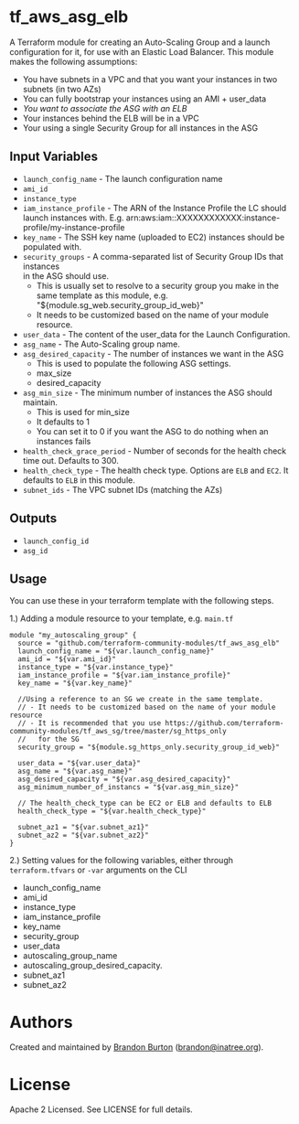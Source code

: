 tf_aws_asg_elb
==============
A Terraform module for creating an Auto-Scaling Group and a launch
configuration for it, for use with an Elastic Load Balancer.
This module makes the following assumptions:
* You have subnets in a VPC and that you want your instances
   in two subnets (in two AZs)
* You can fully bootstrap your instances using an AMI + user_data
* *You want to associate the ASG with an ELB*
* Your instances behind the ELB will be in a VPC
* Your using a single Security Group for all instances in the ASG

Input Variables
---------------

- `launch_config_name` - The launch configuration name
- `ami_id`
- `instance_type`
- `iam_instance_profile` - The ARN of the Instance Profile the LC should
   launch instances with.
   E.g. arn:aws:iam::XXXXXXXXXXXX:instance-profile/my-instance-profile
- `key_name` - The SSH key name (uploaded to EC2) instances should
   be populated with.
- `security_groups` - A comma-separated list of Security Group IDs that instances  
    in the ASG should use.
    - This is usually set to resolve to a security group you make in the
      same template as this module, e.g. "${module.sg_web.security_group_id_web}"
    - It needs to be customized based on the name of your module resource.
- `user_data` - The content of the user_data for the Launch Configuration.
- `asg_name` - The Auto-Scaling group name.
- `asg_desired_capacity` - The number of instances we want in the ASG
    - This is used to populate the following ASG settings.
    - max_size
    - desired_capacity
- `asg_min_size` - The minimum number of instances
   the ASG should maintain.
    - This is used for min_size
    - It defaults to 1
    - You can set it to 0 if you want the ASG to do nothing when an
      instances fails
- `health_check_grace_period` - Number of seconds for the health check
   time out. Defaults to 300.
- `health_check_type` - The health check type. Options are `ELB` and
   `EC2`. It defaults to `ELB` in this module.
- `subnet_ids` - The VPC subnet IDs (matching the AZs)

Outputs
-------

- `launch_config_id`
- `asg_id`

Usage
-----

You can use these in your terraform template with the following steps.

1.) Adding a module resource to your template, e.g. `main.tf`

```
module "my_autoscaling_group" {
  source = "github.com/terraform-community-modules/tf_aws_asg_elb"
  launch_config_name = "${var.launch_config_name}"
  ami_id = "${var.ami_id}"
  instance_type = "${var.instance_type}"
  iam_instance_profile = "${var.iam_instance_profile}"
  key_name = "${var.key_name}"

  //Using a reference to an SG we create in the same template.
  // - It needs to be customized based on the name of your module resource
  // - It is recommended that you use https://github.com/terraform-community-modules/tf_aws_sg/tree/master/sg_https_only
  //   for the SG
  security_group = "${module.sg_https_only.security_group_id_web}"

  user_data = "${var.user_data}"
  asg_name = "${var.asg_name}"
  asg_desired_capacity = "${var.asg_desired_capacity}"
  asg_minimum_number_of_instancs = "${var.asg_min_size}"

  // The health_check_type can be EC2 or ELB and defaults to ELB
  health_check_type = "${var.health_check_type}"

  subnet_az1 = "${var.subnet_az1}"
  subnet_az2 = "${var.subnet_az2}"
}
```

2.) Setting values for the following variables, either through `terraform.tfvars` or `-var` arguments on the CLI

- launch_config_name
- ami_id
- instance_type
- iam_instance_profile
- key_name
- security_group
- user_data
- autoscaling_group_name
- autoscaling_group_desired_capacity.
- subnet_az1
- subnet_az2

Authors
=======

Created and maintained by [Brandon Burton](https://github.com/solarce) (brandon@inatree.org).

License
=======

Apache 2 Licensed. See LICENSE for full details.
